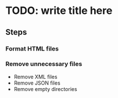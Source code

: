 # TODO: write title here

## Steps

### Format HTML files


### Remove unnecessary files
 * Remove XML files
 * Remove JSON files
 * Remove empty directories
